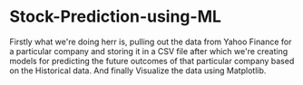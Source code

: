 # Stock-Prediction-using-ML

Firstly what we're doing herr is, pulling out the data from Yahoo Finance for a particular company and storing it in a CSV file after which we're creating models for predicting the future outcomes of that particular company based on the Historical data.
And finally Visualize the data using Matplotlib.
